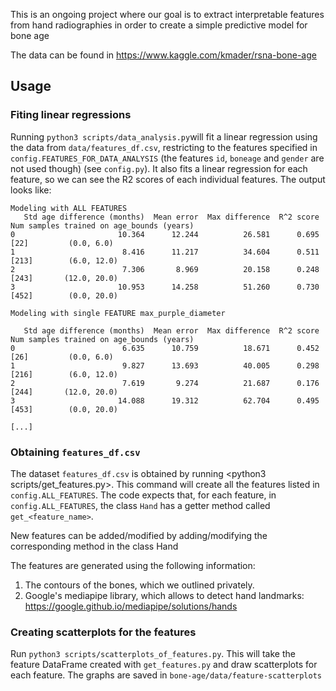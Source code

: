 This is an ongoing project where our goal is to extract interpretable features from hand radiographies in order to create a simple predictive model for bone age

The data can be found in <https://www.kaggle.com/kmader/rsna-bone-age>

## Usage

### Fiting linear regressions
Running `python3 scripts/data_analysis.py`will fit a linear regression using the data from `data/features_df.csv`, restricting to the features specified in `config.FEATURES_FOR_DATA_ANALYSIS` (the features `id`, `boneage` and `gender` are not used though) (see `config.py`). It also fits a linear regression for each feature, so we can see the R2 scores of each individual features. The output looks like:

    Modeling with ALL FEATURES
       Std age difference (months)  Mean error  Max difference  R^2 score Num samples trained on age_bounds (years)
    0                       10.364      12.244          26.581      0.695                   [22]         (0.0, 6.0)
    1                        8.416      11.217          34.604      0.511                  [213]        (6.0, 12.0)
    2                        7.306       8.969          20.158      0.248                  [243]       (12.0, 20.0)
    3                       10.953      14.258          51.260      0.730                  [452]        (0.0, 20.0)
    
    Modeling with single FEATURE max_purple_diameter
    
       Std age difference (months)  Mean error  Max difference  R^2 score Num samples trained on age_bounds (years)
    0                        6.635      10.759          18.671      0.452                   [26]         (0.0, 6.0)
    1                        9.827      13.693          40.005      0.298                  [216]        (6.0, 12.0)
    2                        7.619       9.274          21.687      0.176                  [244]       (12.0, 20.0)
    3                       14.088      19.312          62.704      0.495                  [453]        (0.0, 20.0)
    
    [...]

### Obtaining `features_df.csv`

The dataset `features_df.csv` is obtained by running <python3 scripts/get_features.py>. This command will create all the features listed in `config.ALL_FEATURES`. The code expects that, for each feature, in `config.ALL_FEATURES`, the class `Hand` has a getter method called `get_<feature_name>`.

New features can be added/modified by adding/modifying the corresponding method in the class Hand

The features are generated using the following information:
1. The contours of the bones, which we outlined privately.
2. Google's mediapipe library, which allows to detect hand landmarks: <https://google.github.io/mediapipe/solutions/hands>

### Creating scatterplots for the features

Run `python3 scripts/scatterplots_of_features.py`. This will take the feature DataFrame created with `get_features.py` and draw scatterplots for each feature. The graphs are saved in `bone-age/data/feature-scatterplots`
